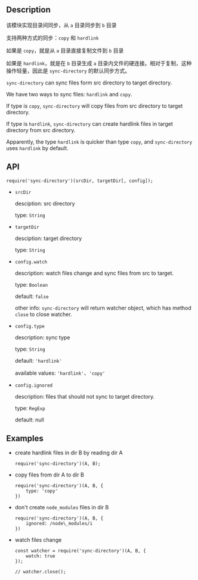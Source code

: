 ## Description

该模块实现目录间同步，从 `a` 目录同步到 `b` 目录

支持两种方式的同步：`copy` 和 `hardlink`

如果是 `copy`，就是从 `a` 目录直接复制文件到 `b` 目录

如果是 `hardlink`，就是在 `b` 目录生成 `a` 目录内文件的硬连接。相对于复制，这种操作轻量，因此是 `sync-directory` 的默认同步方式。

`sync-directory` can sync files form src directory to target directory.

We have two ways to sync files: `hardlink` and `copy`.

If type is `copy`, `sync-directory` will copy files from src directory to target directory.

If type is `hardlink`, `sync-directory` can create hardlink files in target directory from src directory.

Apparently, the type `hardlink` is quicker than type `copy`, and `sync-directory` uses `hardlink` by default.

## API

```
require('sync-directory')(srcDir, targetDir[, config]);
```

+   `srcDir`

    desciption: src directory

    type: `String`

+   `targetDir`

    desciption: target directory

    type: `String`

+   `config.watch`

    description: watch files change and sync files from src to target.

    type: `Boolean`

    default: `false`

    other info: `sync-directory` will return watcher object, which has method `close` to close watcher.

+   `config.type`

    description: sync type

    type: `String`

    default: `'hardlink'`

    available values: `'hardlink'`、`'copy'`

+   `config.ignored`

    description: files that should not sync to target directory.

    type: `RegExp`

    default: null

## Examples

+   create hardlink files in dir B by reading dir A

    ```
    require('sync-directory')(A, B);
    ```

+   copy files from dir A to dir B

    ```
    require('sync-directory')(A, B, {
        type: 'copy'
    })
    ```

+   don't create `node_modules` files in dir B

    ```
    require('sync-directory')(A, B, {
        ignored: /node\_modules/i
    })
    ```

+   watch files change

    ```
    const watcher = require('sync-directory')(A, B, {
        watch: true
    });

    // watcher.close();
    ```

